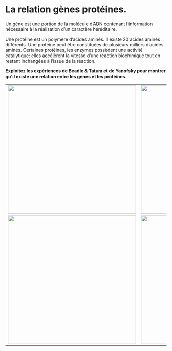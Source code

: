 # **La relation gènes protéines.**

Un gène est une portion de la molécule d’ADN contenant l’information nécessaire à la réalisation d’un caractère héréditaire.

Une protéine est un polymère d’acides aminés. Il existe 20 acides aminés différents. Une protéine peut être constituées de plusieurs milliers d’acides aminés. Certaines protéines, les enzymes possèdent une activité catalytique: elles accélèrent la vitesse d’une réaction biochimique tout en restant inchangées à l’issue de la réaction.

**Exploitez les expériences de Beadle & Tatum et de Yanofsky  pour montrer qu’il existe une relation entre les gènes et les protéines.**



<div align=center>

<table>

<tr>

<td><a href="https://oversas.org/ipfs/QmTPfXwBtk5qgrJH3H8SEj2BXk3xRpshHxR8BXdg4PDweG"><img src="https://oversas.org/ipfs/QmTPfXwBtk5qgrJH3H8SEj2BXk3xRpshHxR8BXdg4PDweG"  width=400></td> 


<td><a href="https://oversas.org/ipfs/QmdNNeAjPdqS1WmSgDD2ZbdxXgSB9BHSSCGewVjdvRDBu1"><img src="https://oversas.org/ipfs/QmdNNeAjPdqS1WmSgDD2ZbdxXgSB9BHSSCGewVjdvRDBu1"  width=400></td>


</tr>


<tr>

<td><a href="https://oversas.org/ipfs/QmeRVAmHpdU82sfyNsmGQFaoi9W1t2DZX3Mt6HymVE7tnK"><img src="https://oversas.org/ipfs/QmeRVAmHpdU82sfyNsmGQFaoi9W1t2DZX3Mt6HymVE7tnK"  width=400></td>

<td><a href="https://oversas.org/ipfs/QmYa5c1dAZtd9wsUny2Q2UQjyN9ByynjXk2YrHjuVDA6bZ"><img src="https://oversas.org/ipfs/QmYa5c1dAZtd9wsUny2Q2UQjyN9ByynjXk2YrHjuVDA6bZ"  width=400></td>


</tr>





</table>

</div>
